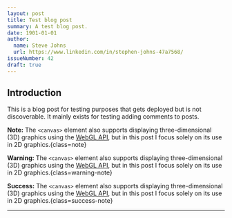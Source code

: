 ```yaml
---
layout: post
title: Test blog post
summary: A test blog post.
date: 1901-01-01
author:
  name: Steve Johns
  url: https://www.linkedin.com/in/stephen-johns-47a7568/
issueNumber: 42
draft: true
---
```


## Introduction

This is a blog post for testing purposes that gets deployed but is not discoverable. It mainly exists for testing adding comments to posts.

**Note:** The `<canvas>` element also supports displaying three-dimensional (3D) graphics using the [WebGL API](https://developer.mozilla.org/en-US/docs/Web/API/WebGL_API), but in this post I focus solely on its use in 2D graphics.{class=note}

**Warning:** The `<canvas>` element also supports displaying three-dimensional (3D) graphics using the [WebGL API](https://developer.mozilla.org/en-US/docs/Web/API/WebGL_API), but in this post I focus solely on its use in 2D graphics.{class=warning-note}

**Success:** The `<canvas>` element also supports displaying three-dimensional (3D) graphics using the [WebGL API](https://developer.mozilla.org/en-US/docs/Web/API/WebGL_API), but in this post I focus solely on its use in 2D graphics.{class=success-note}

---
